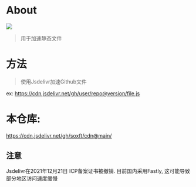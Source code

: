 # About
[![](https://data.jsdelivr.com/v1/package/gh/soxft/cdn/badge)](https://www.jsdelivr.com/package/gh/soxft/cdn)

> 用于加速静态文件

# 方法

> 使用Jsdelivr加速Github文件

ex: https://cdn.jsdelivr.net/gh/user/repo@version/file.js

# 本仓库: 

  https://cdn.jsdelivr.net/gh/soxft/cdn@main/

## 注意
  
  Jsdelivr在2021年12月21日 ICP备案证书被撤销. 目前国内采用Fastly, 这可能导致部分地区访问速度缓慢
